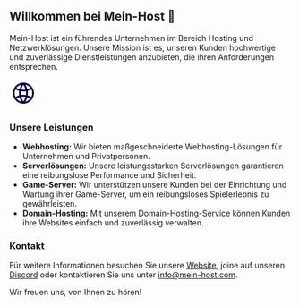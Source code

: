 ## Willkommen bei Mein-Host 👋

Mein-Host ist ein führendes Unternehmen im Bereich Hosting und Netzwerklösungen. Unsere Mission ist es, unseren Kunden hochwertige und zuverlässige Dienstleistungen anzubieten, die ihren Anforderungen entsprechen.

<img src="https://github.com/Mein-Host-com/.github/blob/main/profile/web-svgrepo-com.svg" width="50" height="50"></img>

### Unsere Leistungen

- **Webhosting:** Wir bieten maßgeschneiderte Webhosting-Lösungen für Unternehmen und Privatpersonen.
- **Serverlösungen:** Unsere leistungsstarken Serverlösungen garantieren eine reibungslose Performance und Sicherheit.
- **Game-Server:** Wir unterstützen unsere Kunden bei der Einrichtung und Wartung ihrer Game-Server, um ein reibungsloses Spielerlebnis zu gewährleisten.
- **Domain-Hosting:** Mit unserem Domain-Hosting-Service können Kunden ihre Websites einfach und zuverlässig verwalten.

### Kontakt

Für weitere Informationen besuchen Sie unsere [Website](https://www.mein-host.com), joine auf unseren [Discord](https://discord.gg/XR48SjpSV7) oder kontaktieren Sie uns unter info@mein-host.com.

Wir freuen uns, von Ihnen zu hören!

